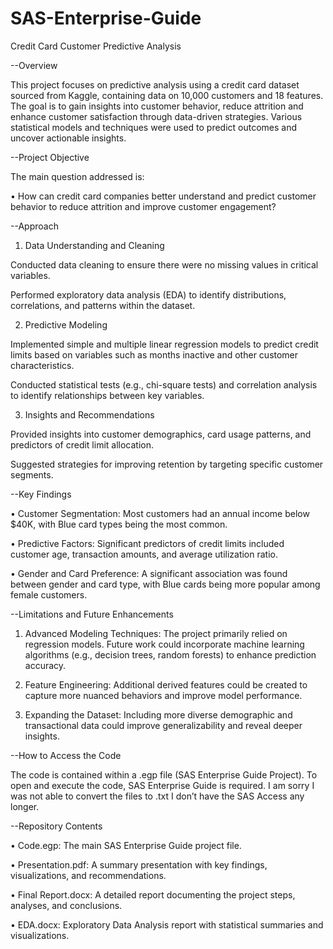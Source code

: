 # SAS-Enterprise-Guide
Credit Card Customer Predictive Analysis

--Overview

This project focuses on predictive analysis using a credit card dataset sourced from Kaggle, containing data on 10,000 customers and 18 features. The goal is to gain insights into customer behavior, reduce attrition and enhance customer satisfaction through data-driven strategies. Various statistical models and techniques were used to predict outcomes and uncover actionable insights.

--Project Objective

The main question addressed is:

•	How can credit card companies better understand and predict customer behavior to reduce attrition and improve customer engagement?

--Approach
1.	Data Understanding and Cleaning

Conducted data cleaning to ensure there were no missing values in critical variables.

Performed exploratory data analysis (EDA) to identify distributions, correlations, and patterns within the dataset.

2.	Predictive Modeling

Implemented simple and multiple linear regression models to predict credit limits based on variables such as months inactive and other customer characteristics.

Conducted statistical tests (e.g., chi-square tests) and correlation analysis to identify relationships between key variables.

3.	Insights and Recommendations

Provided insights into customer demographics, card usage patterns, and predictors of credit limit allocation.

Suggested strategies for improving retention by targeting specific customer segments.


--Key Findings

•	Customer Segmentation: Most customers had an annual income below $40K, with Blue card types being the most common.

•	Predictive Factors: Significant predictors of credit limits included customer age, transaction amounts, and average utilization ratio.

•	Gender and Card Preference: A significant association was found between gender and card type, with Blue cards being more popular among female customers.

--Limitations and Future Enhancements

1.	Advanced Modeling Techniques: The project primarily relied on regression models. Future work could incorporate machine learning algorithms (e.g., decision trees, random forests) to enhance prediction accuracy.

2.	Feature Engineering: Additional derived features could be created to capture more nuanced behaviors and improve model performance.

3.	Expanding the Dataset: Including more diverse demographic and transactional data could improve generalizability and reveal deeper insights.

--How to Access the Code

The code is contained within a .egp file (SAS Enterprise Guide Project). To open and execute the code, SAS Enterprise Guide is required.  I am sorry I was not able to convert the files to .txt I don’t have the SAS Access any longer.

--Repository Contents

•	Code.egp: The main SAS Enterprise Guide project file.

•	Presentation.pdf: A summary presentation with key findings, visualizations, and recommendations.

•	Final Report.docx: A detailed report documenting the project steps, analyses, and conclusions.

•	EDA.docx: Exploratory Data Analysis report with statistical summaries and visualizations.


